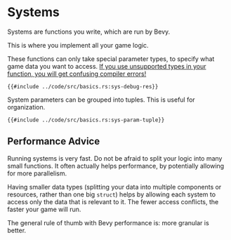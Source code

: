 # Systems

Systems are functions you write, which are run by Bevy.

This is where you implement all your game logic.

These functions can only take special parameter types, to specify what game data you want to access. [If you use unsupported types in your function, you will get confusing compiler errors!](../pitfalls/into-system.md)

```rust,no_run,noplayground
{{#include ../code/src/basics.rs:sys-debug-res}}
```

System parameters can be grouped into tuples. This is useful for organization.

```rust,no_run,noplayground
{{#include ../code/src/basics.rs:sys-param-tuple}}
```

## Performance Advice

Running systems is very fast. Do not be afraid to split your logic into many
small functions. It often actually helps performance, by potentially allowing
for more parallelism.

Having smaller data types (splitting your data into multiple components or
resources, rather than one big `struct`) helps by allowing each system to access
only the data that is relevant to it. The fewer access conflicts, the faster
your game will run.

The general rule of thumb with Bevy performance is: more granular is better.
